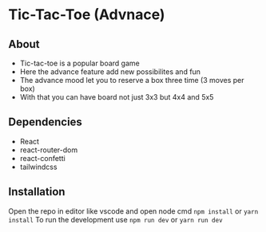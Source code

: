 # Tic-Tac-Toe (Advnace)

## About

- Tic-tac-toe is a popular board game
- Here the advance feature add new possibilites and fun
- The advance mood let you to reserve a box three time (3 moves per box)
- With that you can have board not just 3x3 but 4x4 and 5x5

## Dependencies

- React
- react-router-dom
- react-confetti
- tailwindcss

## Installation

Open the repo in editor like vscode and open node cmd
`npm install` or `yarn install`
To run the development use
`npm run dev` or `yarn run dev`
